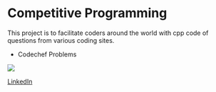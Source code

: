 # Competitive Programming
This project is to facilitate coders around the world with cpp code of questions from various coding sites.
+ Codechef Problems
<img src="https://www.codechef.com/sites/all/themes/abessive/logo.png" />

[LinkedIn](https://www.linkedin.com/in/rithik-singh-812502131)
